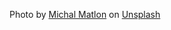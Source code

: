 Photo by <a href="https://unsplash.com/@michalmatlon?utm_source=unsplash&utm_medium=referral&utm_content=creditCopyText">Michal Matlon</a> on <a href="https://unsplash.com/s/photos/something-went-wrong?utm_source=unsplash&utm_medium=referral&utm_content=creditCopyText">Unsplash</a>
  